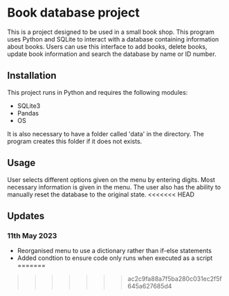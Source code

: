 # Book database project
This is a project designed to be used in a small book shop. This program uses Python and SQLite to interact with a database containing information about books.
Users can use this interface to add books, delete books, update book information and search the database by name or ID number.

## Installation
This project runs in Python and requires the following modules:
* SQLite3
* Pandas
* OS

It is also necessary to have a folder called 'data' in the directory. The program creates this folder if it does not exists.

## Usage
User selects different options given on the menu by entering digits. Most necessary information is given in the menu. The user also has the ability to manually reset the database
to the original state.
<<<<<<< HEAD

## Updates
### 11th May 2023
* Reorganised menu to use a dictionary rather than if-else statements
* Added condtion to ensure code only runs when executed as a script
=======
>>>>>>> ac2c9fa88a7f5ba280c031ec2f5f645a627685d4
